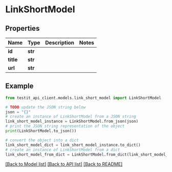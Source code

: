 # LinkShortModel


## Properties

Name | Type | Description | Notes
------------ | ------------- | ------------- | -------------
**id** | **str** |  | 
**title** | **str** |  | 
**url** | **str** |  | 

## Example

```python
from testit_api_client.models.link_short_model import LinkShortModel

# TODO update the JSON string below
json = "{}"
# create an instance of LinkShortModel from a JSON string
link_short_model_instance = LinkShortModel.from_json(json)
# print the JSON string representation of the object
print(LinkShortModel.to_json())

# convert the object into a dict
link_short_model_dict = link_short_model_instance.to_dict()
# create an instance of LinkShortModel from a dict
link_short_model_from_dict = LinkShortModel.from_dict(link_short_model_dict)
```
[[Back to Model list]](../README.md#documentation-for-models) [[Back to API list]](../README.md#documentation-for-api-endpoints) [[Back to README]](../README.md)



